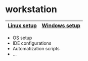 # workstation

| **[Linux setup](./linux/README.md)** | **[Windows setup](./windows/README.md)** |
|-|-|

- OS setup
- IDE configurations
- Automatization scripts
- ...
